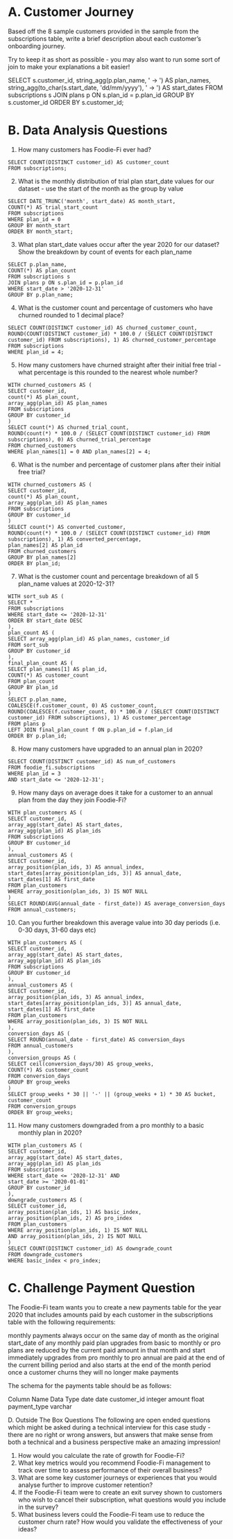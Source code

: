 # A. Customer Journey
Based off the 8 sample customers provided in the sample from the subscriptions table, write a brief description about each customer’s onboarding journey.

Try to keep it as short as possible - you may also want to run some sort of join to make your explanations a bit easier!

SELECT s.customer_id,
string_agg(p.plan_name, ' -> ') AS plan_names,
string_agg(to_char(s.start_date, 'dd/mm/yyyy'), ' -> ') AS start_dates
FROM subscriptions s
JOIN plans p ON s.plan_id = p.plan_id
GROUP BY s.customer_id
ORDER BY s.customer_id;

# B. Data Analysis Questions
1. How many customers has Foodie-Fi ever had?
```
SELECT COUNT(DISTINCT customer_id) AS customer_count
FROM subscriptions;
```
2. What is the monthly distribution of trial plan start_date values for our dataset - use the start of the month as the group by value
```
SELECT DATE_TRUNC('month', start_date) AS month_start,
COUNT(*) AS trial_start_count
FROM subscriptions
WHERE plan_id = 0
GROUP BY month_start
ORDER BY month_start;
```
3. What plan start_date values occur after the year 2020 for our dataset? Show the breakdown by count of events for each plan_name
```
SELECT p.plan_name,
COUNT(*) AS plan_count
FROM subscriptions s
JOIN plans p ON s.plan_id = p.plan_id
WHERE start_date > '2020-12-31'
GROUP BY p.plan_name;
```
4. What is the customer count and percentage of customers who have churned rounded to 1 decimal place?
```
SELECT COUNT(DISTINCT customer_id) AS churned_customer_count,
ROUND(COUNT(DISTINCT customer_id) * 100.0 / (SELECT COUNT(DISTINCT customer_id) FROM subscriptions), 1) AS churned_customer_percentage
FROM subscriptions
WHERE plan_id = 4;
```
5. How many customers have churned straight after their initial free trial - what percentage is this rounded to the nearest whole number?
```
WITH churned_customers AS (
SELECT customer_id,
count(*) AS plan_count,
array_agg(plan_id) AS plan_names
FROM subscriptions
GROUP BY customer_id
)
SELECT count(*) AS churned_trial_count,
ROUND(count(*) * 100.0 / (SELECT COUNT(DISTINCT customer_id) FROM subscriptions), 0) AS churned_trial_percentage
FROM churned_customers
WHERE plan_names[1] = 0 AND plan_names[2] = 4;
```
6. What is the number and percentage of customer plans after their initial free trial?
```
WITH churned_customers AS (
SELECT customer_id,
count(*) AS plan_count,
array_agg(plan_id) AS plan_names
FROM subscriptions
GROUP BY customer_id
)
SELECT count(*) AS converted_customer,
ROUND(count(*) * 100.0 / (SELECT COUNT(DISTINCT customer_id) FROM subscriptions), 1) AS converted_percentage,
plan_names[2] AS plan_id
FROM churned_customers
GROUP BY plan_names[2]
ORDER BY plan_id;
```
7. What is the customer count and percentage breakdown of all 5 plan_name values at 2020-12-31?
```
WITH sort_sub AS (
SELECT *
FROM subscriptions
WHERE start_date <= '2020-12-31'
ORDER BY start_date DESC
),
plan_count AS (
SELECT array_agg(plan_id) AS plan_names, customer_id
FROM sort_sub
GROUP BY customer_id
),
final_plan_count AS (
SELECT plan_names[1] AS plan_id,
COUNT(*) AS customer_count
FROM plan_count
GROUP BY plan_id
)
SELECT p.plan_name,
COALESCE(f.customer_count, 0) AS customer_count,
ROUND(COALESCE(f.customer_count, 0) * 100.0 / (SELECT COUNT(DISTINCT customer_id) FROM subscriptions), 1) AS customer_percentage
FROM plans p
LEFT JOIN final_plan_count f ON p.plan_id = f.plan_id
ORDER BY p.plan_id;
```
8. How many customers have upgraded to an annual plan in 2020?
```
SELECT COUNT(DISTINCT customer_id) AS num_of_customers
FROM foodie_fi.subscriptions
WHERE plan_id = 3
AND start_date <= '2020-12-31';
```
9. How many days on average does it take for a customer to an annual plan from the day they join Foodie-Fi?
```
WITH plan_customers AS (
SELECT customer_id,
array_agg(start_date) AS start_dates,
array_agg(plan_id) AS plan_ids
FROM subscriptions
GROUP BY customer_id
),
annual_customers AS (
SELECT customer_id,
array_position(plan_ids, 3) AS annual_index,
start_dates[array_position(plan_ids, 3)] AS annual_date,
start_dates[1] AS first_date
FROM plan_customers
WHERE array_position(plan_ids, 3) IS NOT NULL
)
SELECT ROUND(AVG(annual_date - first_date)) AS average_conversion_days
FROM annual_customers;
```
10. Can you further breakdown this average value into 30 day periods (i.e. 0-30 days, 31-60 days etc)
```
WITH plan_customers AS (
SELECT customer_id,
array_agg(start_date) AS start_dates,
array_agg(plan_id) AS plan_ids
FROM subscriptions
GROUP BY customer_id
),
annual_customers AS (
SELECT customer_id,
array_position(plan_ids, 3) AS annual_index,
start_dates[array_position(plan_ids, 3)] AS annual_date,
start_dates[1] AS first_date
FROM plan_customers
WHERE array_position(plan_ids, 3) IS NOT NULL
),
conversion_days AS (
SELECT ROUND(annual_date - first_date) AS conversion_days
FROM annual_customers
),
conversion_groups AS (
SELECT ceil(conversion_days/30) AS group_weeks,
COUNT(*) AS customer_count
FROM conversion_days
GROUP BY group_weeks
)
SELECT group_weeks * 30 || '-' || (group_weeks + 1) * 30 AS bucket,
customer_count
FROM conversion_groups
ORDER BY group_weeks;
```
11. How many customers downgraded from a pro monthly to a basic monthly plan in 2020?
```
WITH plan_customers AS (
SELECT customer_id,
array_agg(start_date) AS start_dates,
array_agg(plan_id) AS plan_ids
FROM subscriptions
WHERE start_date <= '2020-12-31' AND
start_date >= '2020-01-01'
GROUP BY customer_id
),
downgrade_customers AS (
SELECT customer_id,
array_position(plan_ids, 1) AS basic_index,
array_position(plan_ids, 2) AS pro_index
FROM plan_customers
WHERE array_position(plan_ids, 1) IS NOT NULL
AND array_position(plan_ids, 2) IS NOT NULL
)
SELECT COUNT(DISTINCT customer_id) AS downgrade_count
FROM downgrade_customers
WHERE basic_index < pro_index;
```
# C. Challenge Payment Question
The Foodie-Fi team wants you to create a new payments table for the year 2020 that includes amounts paid by each customer in the subscriptions table with the following requirements:

monthly payments always occur on the same day of month as the original start_date of any monthly paid plan
upgrades from basic to monthly or pro plans are reduced by the current paid amount in that month and start immediately
upgrades from pro monthly to pro annual are paid at the end of the current billing period and also starts at the end of the month period
once a customer churns they will no longer make payments

The schema for the payments table should be as follows:

Column Name	Data Type
date	date
customer_id	integer
amount	float
payment_type	varchar

D. Outside The Box Questions
The following are open ended questions which might be asked during a technical interview for this case study - there are no right or wrong answers, but answers that make sense from both a technical and a business perspective make an amazing impression!

1. How would you calculate the rate of growth for Foodie-Fi?
2. What key metrics would you recommend Foodie-Fi management to track over time to assess performance of their overall business?
3. What are some key customer journeys or experiences that you would analyse further to improve customer retention?
4. If the Foodie-Fi team were to create an exit survey shown to customers who wish to cancel their subscription, what questions would you include in the survey?
5. What business levers could the Foodie-Fi team use to reduce the customer churn rate? How would you validate the effectiveness of your ideas?